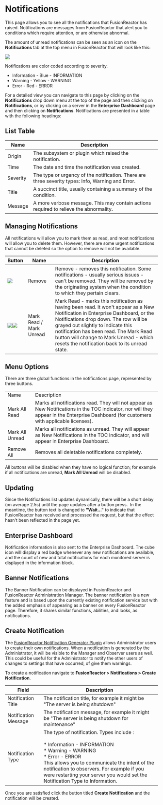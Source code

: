 # Notifications

This page allows you to see all the notifications that FusionReactor has
raised. Notifications are messages from FusionReactor that alert you to conditions
which require attention, or are otherwise abnormal.

The amount of unread notifications can be seen as an icon on the
**Notifications** tab at the top menu in FusionReactor that will look
like this:

![](/frdocs/attachments/245548637/245548655.png)

Notifications are color coded according to severity.

-   Information - Blue - INFORMATION
-   Warning - Yellow - WARNING
-   Error - Red - ERROR

For a detailed view you can navigate to this page by clicking on the
**Notifications** drop down menu at the top of the page and then
clicking on **Notifications**, or by clicking on a server in the
**Enterprise** **Dashboard** page and then clicking on
**Notifications**. Notifications are presented in a table with the
following headings:

## List Table

|Name|Description|
|--- |--- |
|Origin|The subsystem or plugin which raised the notification.|
|Time|The date and time the notification was created.|
|Severity|The type or urgency of the notification. There are three severity types: Info, Warning and Error.|
|Title|A succinct title, usually containing a summary of the condition.|
|Message|A more verbose message. This may contain actions required to relieve the abnormality.|


## Managing Notifications

All notifications will allow you to mark them as read, and most
notifications will allow you to delete them. However, there are some
urgent notifications that cannot be deleted so the option to remove will
not be available. 

|Button|Name|Description|
|--- |--- |--- |
|![](/frdocs/attachments/245548637/245548649.png)|Remove|Remove - removes this notification. Some notifications - usually serious issues - can't be removed. They will be removed by the originating system when the condition to which they pertain clears.|
|![](/frdocs/attachments/245548637/245548643.png)![](/attachments/245548637/245548661.png)|Mark Read / Mark Unread|Mark Read - marks this notification as having been read.  It won't appear as a New Notification in Enterprise Dashboard, or the Notifications drop down. The row will be grayed out slightly to indicate this notification has been read. The Mark Read button will change to Mark Unread - which resets the notification back to its unread state.|

## Menu Options

There are three global functions in the notifications page, represented
by three buttons.

|||
|--- |--- |
|Name|Description|
|Mark All Read|Marks all notifications read.  They will not appear as New Notifications in the TOC indicator, nor will they appear in the Enterprise Dashboard (for customers with applicable licenses).|
|Mark All Unread|Marks all notifications as unread.  They will appear as New Notifications in the TOC indicator, and will appear in Enterprise Dashboard.|
|Remove All|Removes all deletable notifications completely.|


All buttons will be disabled when they have no logical function; for
example if all notifications are unread, **Mark All Unread** will be
disabled.

## Updating

Since the Notifications list updates dynamically, there will be a short
delay (on average 2.5s) until the page updates after a button press.  In
the meantime, the button text is changed to **"Wait..."** to indicate
that FusionReactor has received and processed the request, but that the
effect hasn't been reflected in the page yet.

## Enterprise Dashboard

Notification information is also sent to the Enterprise Dashboard. The
cube icon will display a red badge whenever any new notifications are
available, and the count of new and total notifications for each
monitored server is displayed in the information block.

## Banner Notifications

The Banner Notification can be displayed in FusionReactor and
FusionReactor Administration Manager. The banner notification is a new
feature and is based upon the currently existing notification
service but with the added emphasis of appearing as a banner on every
FusionReactor page. Therefore, it shares similar functions, abilities,
and looks, as notifications. 

## Create Notification

The [FusionReactor Notification Generator
Plugin](/frdocs/Data-insights/Extras/Plugins/FusionReactor-Notification-Generator-Plugin/)
allows Administrator users to create their own notifications. When a
notification is generated by the Administrator, it will be visible to
the Manager and Observer users as well.  
This could be useful for the Administrator to notify the other users of
changes to settings that have occurred, of give them warnings.

To create a notification navigate to **FusionReactor &gt; Notifications
&gt; Create Notification**.

|Field|Description|
|--- |--- |
|Notification Title|The notification title, for example it might be "The server is being shutdown"|
|Notification Message|The notification message, for example it might be "The server is being shutdown for maintenance"|
|Notification Type|The type of notification. Types include :<br><br> * Information - INFORMATION<br> * Warning - WARNING<br> * Error - ERROR<br>This allows you to communicate the intent of the notification to observers. For example if you were restarting your server you would set the Notification Type to Information.|

Once you are satisfied click the button titled **Create Notification**
and the notification will be created.
